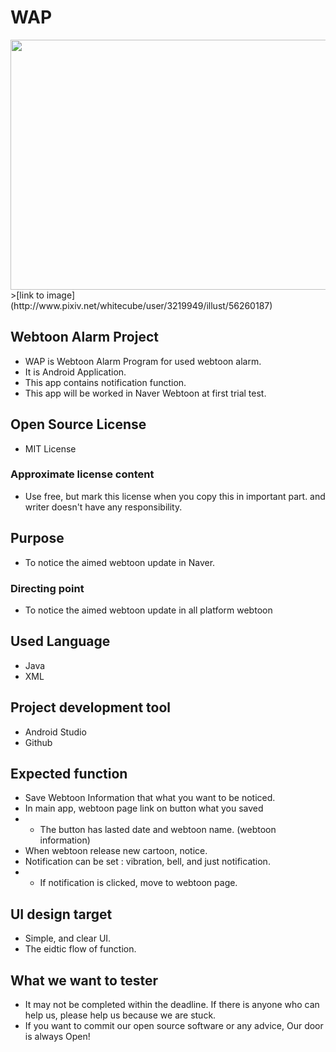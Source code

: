 # WAP
<img src="http://i67.tinypic.com/20sbz15.jpg" height = "400" width = "600">
>[link to image](http://www.pixiv.net/whitecube/user/3219949/illust/56260187)

## Webtoon Alarm Project

* WAP is Webtoon Alarm Program for used webtoon alarm.
* It is Android Application.
* This app contains notification function.
* This app will be worked in Naver Webtoon at first trial test.

## Open Source License

* MIT License

### Approximate license content 

* Use free, but mark this license when you copy this in important part. and writer doesn't have any responsibility.

## Purpose

* To notice the aimed webtoon update in Naver.

### Directing point

* To notice the aimed webtoon update in all platform webtoon

## Used Language

* Java
* XML

## Project development tool

* Android Studio
* Github

## Expected function

* Save Webtoon Information that what you want to be noticed.
* In main app, webtoon page link on button what you saved
*  - The button has lasted date and webtoon name. (webtoon information)
* When webtoon release new cartoon, notice.
* Notification can be set : vibration, bell, and just notification.
*  - If notification is clicked, move to webtoon page.    

## UI design target

* Simple, and clear UI.
* The eidtic flow of function.

## What we want to tester

* It may not be completed within the deadline. If there is anyone who can help us, please help us because we are stuck.
* If you want to commit our open source software or any advice, Our door is always Open!
